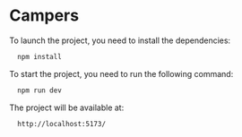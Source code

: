 # Campers

To launch the project, you need to install the dependencies:
  
```bash
  npm install
```

To start the project, you need to run the following command:
  
```bash
  npm run dev
```

The project will be available at:
  
```bash
  http://localhost:5173/
```

